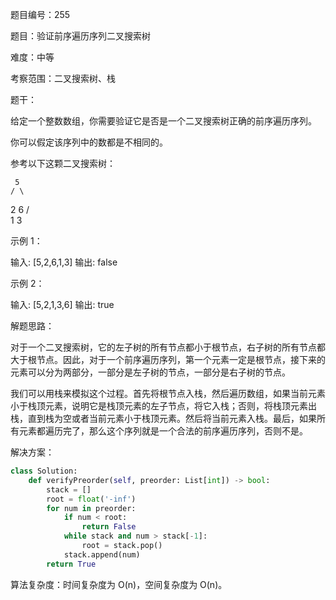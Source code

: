 题目编号：255

题目：验证前序遍历序列二叉搜索树

难度：中等

考察范围：二叉搜索树、栈

题干：

给定一个整数数组，你需要验证它是否是一个二叉搜索树正确的前序遍历序列。

你可以假定该序列中的数都是不相同的。

参考以下这颗二叉搜索树：

     5
    / \
   2   6
  / \
 1   3

示例 1：

输入: [5,2,6,1,3]
输出: false

示例 2：

输入: [5,2,1,3,6]
输出: true

解题思路：

对于一个二叉搜索树，它的左子树的所有节点都小于根节点，右子树的所有节点都大于根节点。因此，对于一个前序遍历序列，第一个元素一定是根节点，接下来的元素可以分为两部分，一部分是左子树的节点，一部分是右子树的节点。

我们可以用栈来模拟这个过程。首先将根节点入栈，然后遍历数组，如果当前元素小于栈顶元素，说明它是栈顶元素的左子节点，将它入栈；否则，将栈顶元素出栈，直到栈为空或者当前元素小于栈顶元素。然后将当前元素入栈。最后，如果所有元素都遍历完了，那么这个序列就是一个合法的前序遍历序列，否则不是。

解决方案：

```python
class Solution:
    def verifyPreorder(self, preorder: List[int]) -> bool:
        stack = []
        root = float('-inf')
        for num in preorder:
            if num < root:
                return False
            while stack and num > stack[-1]:
                root = stack.pop()
            stack.append(num)
        return True
```

算法复杂度：时间复杂度为 O(n)，空间复杂度为 O(n)。